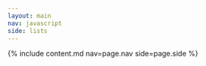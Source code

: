 ```yaml
---
layout: main
nav: javascript
side: lists
---
```

{% include content.md nav=page.nav side=page.side %}